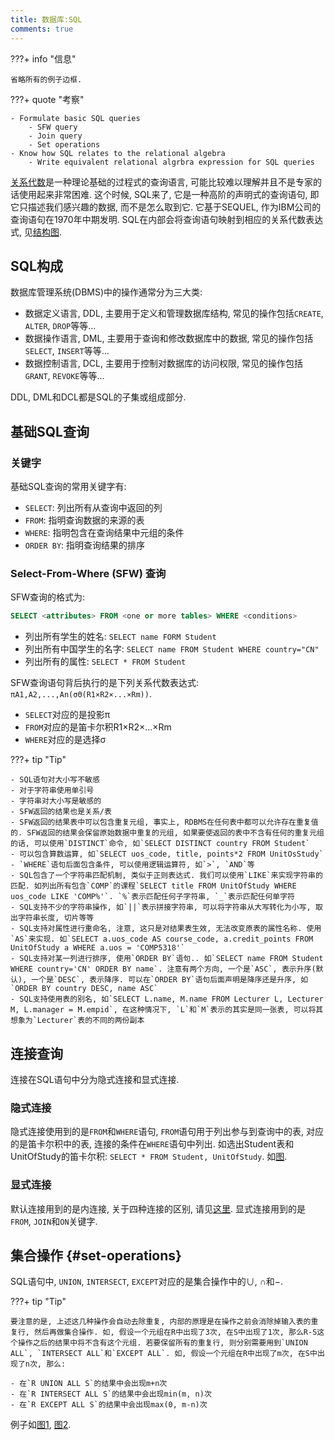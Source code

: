 ```yaml
---
title: 数据库:SQL
comments: true
---
```


???+ info "信息"

    省略所有的例子边框.

???+ quote "考察"

    - Formulate basic SQL queries
        - SFW query
        - Join query
        - Set operations
    - Know how SQL relates to the relational algebra
        - Write equivalent relational algrbra expression for SQL queries

[关系代数](/database/relational-algebra)是一种理论基础的过程式的查询语言, 可能比较难以理解并且不是专家的话使用起来非常困难. 这个时候, SQL来了, 它是一种高阶的声明式的查询语句, 即它只描述我们感兴趣的数据, 而不是怎么取到它. 它基于SEQUEL, 作为IBM公司的查询语句在1970年中期发明. SQL在内部会将查询语句映射到相应的关系代数表达式, 见[结构图](/database/relational-algebra/#RA在RDBMS中的角色).

## SQL构成

数据库管理系统(DBMS)中的操作通常分为三大类: 

- 数据定义语言, DDL, 主要用于定义和管理数据库结构, 常见的操作包括`CREATE`, `ALTER`, `DROP`等等...
- 数据操作语言, DML, 主要用于查询和修改数据库中的数据, 常见的操作包括`SELECT`, `INSERT`等等...
- 数据控制语言, DCL, 主要用于控制对数据库的访问权限, 常见的操作包括`GRANT`, `REVOKE`等等...

DDL, DML和DCL都是SQL的子集或组成部分.

## 基础SQL查询

### 关键字

基础SQL查询的常用关键字有:

- `SELECT`: 列出所有从查询中返回的列
- `FROM`: 指明查询数据的来源的表
- `WHERE`: 指明包含在查询结果中元组的条件
- `ORDER BY`: 指明查询结果的排序

### Select-From-Where (SFW) 查询

SFW查询的格式为:

```sql
SELECT <attributes> FROM <one or more tables> WHERE <conditions>
```

- 列出所有学生的姓名: `SELECT name FORM Student`
- 列出所有中国学生的名字: `SELECT name FROM Student WHERE country="CN"`
- 列出所有的属性: `SELECT * FROM Student`

SFW查询语句背后执行的是下列关系代数表达式: `πA1,A2,...,An(σΘ(R1×R2×...×Rm))`.

- `SELECT`对应的是投影π
- `FROM`对应的是笛卡尔积R1×R2×...×Rm
- `WHERE`对应的是选择σ

???+ tip "Tip"

    - SQL语句对大小写不敏感
    - 对于字符串使用单引号
    - 字符串对大小写是敏感的
    - SFW返回的结果也是关系/表
    - SFW返回的结果表中可以包含重复元组, 事实上, RDBMS在任何表中都可以允许存在重复值的. SFW返回的结果会保留原始数据中重复的元组, 如果要使返回的表中不含有任何的重复元组的话, 可以使用`DISTINCT`命令, 如`SELECT DISTINCT country FROM Student`
    - 可以包含算数运算, 如`SELECT uos_code, title, points*2 FROM UnitOsStudy`
    - `WHERE`语句后面包含条件, 可以使用逻辑运算符, 如`>`, `AND`等
    - SQL包含了一个字符串匹配机制, 类似于正则表达式. 我们可以使用`LIKE`来实现字符串的匹配. 如列出所有包含`COMP`的课程`SELECT title FROM UnitOfStudy WHERE uos_code LIKE 'COMP%'`. `%`表示匹配任何子字符串, `_`表示匹配任何单字符
    - SQL支持不少的字符串操作, 如`||`表示拼接字符串, 可以将字符串从大写转化为小写, 取出字符串长度, 切片等等
    - SQL支持对属性进行重命名, 注意, 这只是对结果表生效, 无法改变原表的属性名称. 使用`AS`来实现. 如`SELECT a.uos_code AS course_code, a.credit_points FROM UnitOfStudy a WHERE a.uos = 'COMP5318'`
    - SQL支持对某一列进行排序, 使用`ORDER BY`语句.. 如`SELECT name FROM Student WHERE country='CN' ORDER BY name`. 注意有两个方向, 一个是`ASC`, 表示升序(默认), 一个是`DESC`, 表示降序. 可以在`ORDER BY`语句后面声明是降序还是升序, 如`ORDER BY country DESC, name ASC`
    - SQL支持使用表的别名, 如`SELECT L.name, M.name FROM Lecturer L, Lecturer M, L.manager = M.empid`, 在这种情况下, `L`和`M`表示的其实是同一张表, 可以将其想象为`Lecturer`表的不同的两份副本

## 连接查询

连接在SQL语句中分为隐式连接和显式连接. 

### 隐式连接

隐式连接使用到的是`FROM`和`WHERE`语句, `FROM`语句用于列出参与到查询中的表, 对应的是笛卡尔积中的表, 连接的条件在`WHERE`语句中列出. 如选出Student表和UnitOfStudy的笛卡尔积: `SELECT * FROM Student, UnitOfStudy`. 如[图](https://img.ricolxwz.io/109682364bd058e45fc66e1c06fa8291.png).

### 显式连接

默认连接用到的是内连接, 关于四种连接的区别, 请见[这里](/database/relational-algebra/#条件连接). 显式连接用到的是`FROM`, `JOIN`和`ON`关键字.

## 集合操作 {#set-operations}

SQL语句中, `UNION`, `INTERSECT`, `EXCEPT`对应的是集合操作中的∪, ∩和−. 

???+ tip "Tip"

    要注意的是, 上述这几种操作会自动去除重复, 内部的原理是在操作之前会消除掉输入表的重复行, 然后再做集合操作. 如, 假设一个元组在R中出现了3次, 在S中出现了1次, 那么R-S这个操作之后的结果中将不含有这个元组. 若要保留所有的重复行, 则分别需要用到`UNION ALL`, `INTERSECT ALL`和`EXCEPT ALL`. 如, 假设一个元组在R中出现了m次, 在S中出现了n次, 那么:

    - 在`R UNION ALL S`的结果中会出现m+n次
    - 在`R INTERSECT ALL S`的结果中会出现min(m, n)次
    - 在`R EXCEPT ALL S`的结果中会出现max(0, m-n)次

例子如[图1](https://img.ricolxwz.io/4ed0a2e07f06c175ee79d5858f3bca9a.png), [图2](https://img.ricolxwz.io/ffa4171300b7c1ba9b17000bf4a96476.png).